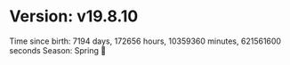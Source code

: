 # Version: v19.8.10
Time since birth: 7194 days, 172656 hours, 10359360 minutes, 621561600 seconds
Season: Spring 🌸
